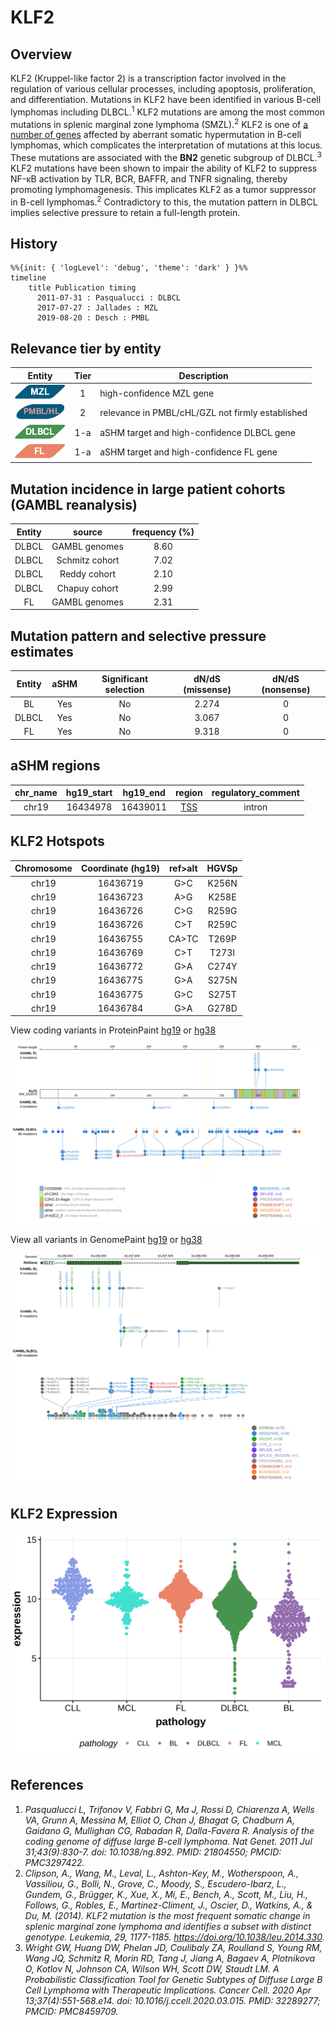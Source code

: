 # KLF2

## Overview
KLF2 (Kruppel-like factor 2) is a transcription factor involved in the regulation of various cellular processes, including apoptosis, proliferation, and differentiation. Mutations in KLF2 have been identified in various B-cell lymphomas including DLBCL.<sup>1</sup> KLF2 mutations are among the most common mutations in splenic marginal zone lymphoma (SMZL).<sup>2</sup> KLF2 is one of [a number of genes](https://github.com/morinlab/LLMPP/wiki/ashm) affected by aberrant somatic hypermutation in B-cell lymphomas, which complicates the interpretation of mutations at this locus. These mutations are associated with the **BN2** genetic subgroup of DLBCL.<sup>3</sup> KLF2 mutations have been shown to impair the ability of KLF2 to suppress NF-κB activation by TLR, BCR, BAFFR, and TNFR signaling, thereby promoting lymphomagenesis. This implicates KLF2 as a tumor suppressor in B-cell lymphomas.<sup>2</sup> Contradictory to this, the mutation pattern in DLBCL implies selective pressure to retain a full-length protein.
## History
```mermaid
%%{init: { 'logLevel': 'debug', 'theme': 'dark' } }%%
timeline
    title Publication timing
      2011-07-31 : Pasqualucci : DLBCL
      2017-07-27 : Jallades : MZL
      2019-08-20 : Desch : PMBL
```

## Relevance tier by entity

|Entity|Tier|Description               |
|:------:|:----:|--------------------------|
|![MZL](images/icons/MZL_tier1.png)|1|high-confidence MZL gene|
|![PMBL](images/icons/PMBL_tier2.png)|2|relevance in PMBL/cHL/GZL not firmly established|
|![DLBCL](images/icons/DLBCL_tier1.png) |1-a | aSHM target and high-confidence DLBCL gene|
|![FL](images/icons/FL_tier1.png)    |1-a | aSHM target and high-confidence FL gene   |

## Mutation incidence in large patient cohorts (GAMBL reanalysis)

|Entity|source        |frequency (%)|
|:------:|:--------------:|:-------------:|
|DLBCL |GAMBL genomes |8.60         |
|DLBCL |Schmitz cohort|7.02         |
|DLBCL |Reddy cohort  |2.10         |
|DLBCL |Chapuy cohort |2.99         |
|FL    |GAMBL genomes |2.31         |

## Mutation pattern and selective pressure estimates

|Entity|aSHM|Significant selection|dN/dS (missense)|dN/dS (nonsense)|
|:------:|:----:|:---------------------:|:----------------:|:----------------:|
|BL    |Yes |No                   |2.274           |0               |
|DLBCL |Yes |No                   |3.067           |0               |
|FL    |Yes |No                   |9.318           |0               |

## aSHM regions

|chr_name|hg19_start|hg19_end|region                                                                                    |regulatory_comment|
|:--------:|:----------:|:--------:|:------------------------------------------------------------------------------------------:|:------------------:|
|chr19   |16434978  |16439011|[TSS](https://genome.ucsc.edu/s/rdmorin/GAMBL%20hg19?position=chr19%3A16434978%2D16439011)|intron            |

 ## KLF2 Hotspots

| Chromosome |Coordinate (hg19) | ref>alt | HGVSp | 
 | :---:| :---: | :--: | :---: |
| chr19 | 16436719 | G>C | K256N |
| chr19 | 16436723 | A>G | K258E |
| chr19 | 16436726 | C>G | R259G |
| chr19 | 16436726 | C>T | R259C |
| chr19 | 16436755 | CA>TC | T269P |
| chr19 | 16436769 | C>T | T273I |
| chr19 | 16436772 | G>A | C274Y |
| chr19 | 16436775 | G>A | S275N |
| chr19 | 16436775 | G>C | S275T |
| chr19 | 16436784 | G>A | G278D |

View coding variants in ProteinPaint [hg19](https://morinlab.github.io/LLMPP/GAMBL/KLF2_protein.html)  or [hg38](https://morinlab.github.io/LLMPP/GAMBL/KLF2_protein_hg38.html)

![](images/proteinpaint/KLF2_NM_016270.svg)

View all variants in GenomePaint [hg19](https://morinlab.github.io/LLMPP/GAMBL/KLF2.html)  or [hg38](https://morinlab.github.io/LLMPP/GAMBL/KLF2_hg38.html)

![](images/proteinpaint/KLF2.svg)

## KLF2 Expression
![](images/gene_expression/KLF2_by_pathology.svg)

## References
1. *Pasqualucci L, Trifonov V, Fabbri G, Ma J, Rossi D, Chiarenza A, Wells VA, Grunn A, Messina M, Elliot O, Chan J, Bhagat G, Chadburn A, Gaidano G, Mullighan CG, Rabadan R, Dalla-Favera R. Analysis of the coding genome of diffuse large B-cell lymphoma. Nat Genet. 2011 Jul 31;43(9):830-7. doi: 10.1038/ng.892. PMID: 21804550; PMCID: PMC3297422.*
2. *Clipson, A., Wang, M., Leval, L., Ashton-Key, M., Wotherspoon, A., Vassiliou, G., Bolli, N., Grove, C., Moody, S., Escudero-Ibarz, L., Gundem, G., Brügger, K., Xue, X., Mi, E., Bench, A., Scott, M., Liu, H., Follows, G., Robles, E., Martinez-Climent, J., Oscier, D., Watkins, A., & Du, M. (2014). KLF2 mutation is the most frequent somatic change in splenic marginal zone lymphoma and identifies a subset with distinct genotype. Leukemia, 29, 1177-1185. https://doi.org/10.1038/leu.2014.330.*
3. *Wright GW, Huang DW, Phelan JD, Coulibaly ZA, Roulland S, Young RM, Wang JQ, Schmitz R, Morin RD, Tang J, Jiang A, Bagaev A, Plotnikova O, Kotlov N, Johnson CA, Wilson WH, Scott DW, Staudt LM. A Probabilistic Classification Tool for Genetic Subtypes of Diffuse Large B Cell Lymphoma with Therapeutic Implications. Cancer Cell. 2020 Apr 13;37(4):551-568.e14. doi: 10.1016/j.ccell.2020.03.015. PMID: 32289277; PMCID: PMC8459709.*

<!-- ORIGIN: pasqualucciAnalysisCodingGenome2011 -->
<!-- PMBL: deschGenotypingCirculatingTumor2020 -->
<!-- DLBCL: pasqualucciAnalysisCodingGenome2011 -->
<!-- MZL: jalladesExomeSequencingIdentifies2017 -->
